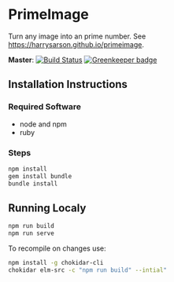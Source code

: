 # PrimeImage

Turn any image into an prime number.
See https://harrysarson.github.io/primeimage.

**Master**: [![Build Status](https://travis-ci.com/harrysarson/primeimage.svg?branch=master)](https://travis-ci.com/harrysarson/primeimage) [![Greenkeeper badge](https://badges.greenkeeper.io/harrysarson/primeimage.svg)](https://greenkeeper.io/)

## Installation Instructions

### Required Software

- node and npm
- ruby

### Steps

```bash
npm install
gem install bundle
bundle install
```

## Running Localy

```bash
npm run build
npm run serve
```

To recompile on changes use:

```bash
npm install -g chokidar-cli
chokidar elm-src -c "npm run build" --intial"
```
